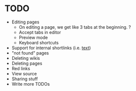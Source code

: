 
TODO
====

* Editing pages
  * On editing a page, we get like 3 tabs at the beginning. ?
  * Accept tabs in editor
  * Preview mode
  * Keyboard shortcuts
* Support for internal shortlinks (i.e. [text](page-name-in-wiki))
* "not found" pages
* Deleting wikis
* Deleting pages
* Red links
* View source
* Sharing stuff
* Write more TODOs

